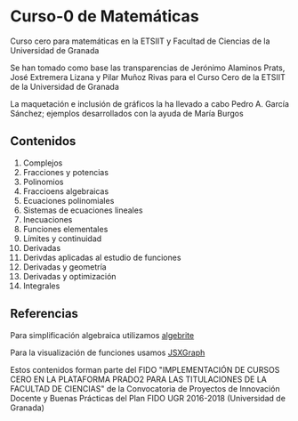 # Curso-0 de Matemáticas

Curso cero para matemáticas en la ETSIIT y Facultad de Ciencias de la Universidad de Granada

Se han tomado como base las transparencias de Jerónimo Alaminos Prats, José Extremera Lizana y Pilar Muñoz Rivas para el Curso Cero de la ETSIIT de la Universidad de Granada

La maquetación e inclusión de gráficos la ha llevado a cabo Pedro A. García Sánchez; ejemplos desarrollados con la ayuda de María Burgos

## Contenidos

1. Complejos
1. Fracciones y potencias
1. Polinomios
1. Fraccioens algebraicas
2. Ecuaciones polinomiales
3. Sistemas de ecuaciones lineales
3. Inecuaciones
4. Funciones elementales
5. Límites y continuidad
6. Derivadas
7. Derivdas aplicadas al estudio de funciones
8. Derivadas y geometría
9. Derivadas y optimización
10. Integrales


## Referencias

Para simplificación algebraica utilizamos [algebrite](http://algebrite.org)

Para la visualización de funciones usamos [JSXGraph](http://jsxgraph.uni-bayreuth.de)

Estos contenidos forman parte del FIDO "IMPLEMENTACIÓN DE CURSOS CERO EN LA PLATAFORMA PRADO2 PARA LAS TITULACIONES DE LA FACULTAD DE CIENCIAS" de la Convocatoria de Proyectos de Innovación Docente y Buenas Prácticas del Plan FIDO UGR 2016-2018 (Universidad de Granada)
